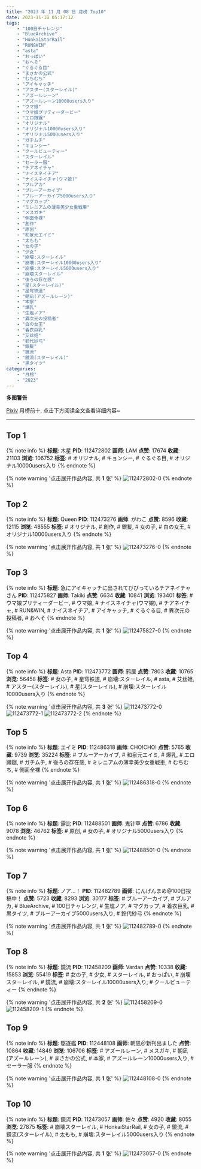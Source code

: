 ```yaml
---
title: "2023 年 11 月 08 日 月榜 Top10"
date: 2023-11-10 05:17:12
tags:
    - "100日チャレンジ"
    - "BlueArchive"
    - "HonkaiStarRail"
    - "RUN&WIN"
    - "asta"
    - "おっぱい"
    - "おへそ"
    - "ぐるぐる目"
    - "まさかの公式"
    - "むちむち"
    - "アイキャッチ"
    - "アスター(スターレイル)"
    - "アズールレーン"
    - "アズールレーン10000users入り"
    - "ウマ娘"
    - "ウマ娘プリティーダービー"
    - "エロ蹲踞"
    - "オリジナル"
    - "オリジナル10000users入り"
    - "オリジナル5000users入り"
    - "ガチムチ"
    - "キョンシー"
    - "クールビューティー"
    - "スターレイル"
    - "セーラー服"
    - "チアネイチャ"
    - "ナイスネイチア"
    - "ナイスネイチャ(ウマ娘)"
    - "ブルアカ"
    - "ブルーアーカイブ"
    - "ブルーアーカイブ5000users入り"
    - "マグカップ"
    - "ミレニアムの薄幸美少女重戦車"
    - "メスガキ"
    - "側面全裸"
    - "創作"
    - "原创"
    - "和泉元エイミ"
    - "太もも"
    - "女の子"
    - "少女"
    - "崩壊:スターレイル"
    - "崩壊:スターレイル10000users入り"
    - "崩壊:スターレイル5000users入り"
    - "崩壊スターレイル"
    - "後ろの存在感"
    - "星(スターレイル)"
    - "星穹铁道"
    - "朝凪(アズールレーン)"
    - "本家"
    - "爆乳"
    - "生塩ノア"
    - "異次元の投稿者"
    - "白の女王"
    - "着衣巨乳"
    - "艾丝妲"
    - "鈴代紗弓"
    - "銀髪"
    - "鏡流"
    - "鏡流(スターレイル)"
    - "黒タイツ"
categories:
    - "月榜"
    - "2023"
---
```


<i class="fa fa-triangle-exclamation"></i>**多图警告**<i class="fa fa-triangle-exclamation"></i>

[Pixiv](https://www.pixiv.net/) 月榜前十, 点击下方阅读全文查看详细内容~

<!-- more -->

---

## Top 1

{% note info %}
**标题**: 木星
**PID**: 112472802 **画师**: LAM
**点赞**: 17674 **收藏**: 21103 **浏览**: 106752
**标签**: # オリジナル, # キョンシー, # ぐるぐる目, # オリジナル10000users入り
{% endnote %}

{% note warning '点击展开作品内容, 共 **1** 张' %}
![112472802-0](https://i.pixiv.re/img-original/img/2023/10/12/00/00/06/112472802_p0.jpg)
{% endnote %}

## Top 2

{% note info %}
**标题**: Queen
**PID**: 112473276 **画师**: がわこ
**点赞**: 8596 **收藏**: 12115 **浏览**: 48555
**标签**: # オリジナル, # 創作, # 銀髪, # 女の子, # 白の女王, # オリジナル10000users入り
{% endnote %}

{% note warning '点击展开作品内容, 共 **1** 张' %}
![112473276-0](https://i.pixiv.re/img-original/img/2023/10/12/00/06/13/112473276_p0.jpg)
{% endnote %}

## Top 3

{% note info %}
**标题**: 急にアイキャッチに出されてびびっているチアネイチャさん
**PID**: 112475827 **画师**: Takiki
**点赞**: 6634 **收藏**: 10841 **浏览**: 193401
**标签**: # ウマ娘プリティーダービー, # ウマ娘, # ナイスネイチャ(ウマ娘), # チアネイチャ, # RUN&WIN, # ナイスネイチア, # アイキャッチ, # ぐるぐる目, # 異次元の投稿者, # おへそ
{% endnote %}

{% note warning '点击展开作品内容, 共 **1** 张' %}
![112475827-0](https://i.pixiv.re/img-original/img/2023/10/12/01/48/30/112475827_p0.png)
{% endnote %}

## Top 4

{% note info %}
**标题**: Asta
**PID**: 112473772 **画师**: 鸦居
**点赞**: 7803 **收藏**: 10765 **浏览**: 56458
**标签**: # 女の子, # 星穹铁道, # 崩壊:スターレイル, # asta, # 艾丝妲, # アスター(スターレイル), # 星(スターレイル), # 崩壊:スターレイル10000users入り
{% endnote %}

{% note warning '点击展开作品内容, 共 **3** 张' %}
![112473772-0](https://i.pixiv.re/img-original/img/2023/10/12/00/21/07/112473772_p0.jpg)
![112473772-1](https://i.pixiv.re/img-original/img/2023/10/12/00/21/07/112473772_p1.jpg)
![112473772-2](https://i.pixiv.re/img-original/img/2023/10/12/00/21/07/112473772_p2.jpg)
{% endnote %}

## Top 5

{% note info %}
**标题**: エイミ
**PID**: 112486318 **画师**: CHO!CHO!
**点赞**: 5765 **收藏**: 9739 **浏览**: 35224
**标签**: # ブルーアーカイブ, # 和泉元エイミ, # 爆乳, # エロ蹲踞, # ガチムチ, # 後ろの存在感, # ミレニアムの薄幸美少女重戦車, # むちむち, # 側面全裸
{% endnote %}

{% note warning '点击展开作品内容, 共 **1** 张' %}
![112486318-0](https://i.pixiv.re/img-original/img/2023/10/12/16/20/54/112486318_p0.jpg)
{% endnote %}

## Top 6

{% note info %}
**标题**: 露比
**PID**: 112488501 **画师**: 鬼针草
**点赞**: 6786 **收藏**: 9078 **浏览**: 46762
**标签**: # 原创, # 女の子, # オリジナル5000users入り
{% endnote %}

{% note warning '点击展开作品内容, 共 **1** 张' %}
![112488501-0](https://i.pixiv.re/img-original/img/2023/10/12/18/16/16/112488501_p0.jpg)
{% endnote %}

## Top 7

{% note info %}
**标题**: ノア…！
**PID**: 112482789 **画师**: にんげんまめ@100日投稿中！
**点赞**: 5723 **收藏**: 8293 **浏览**: 30177
**标签**: # ブルーアーカイブ, # ブルアカ, # BlueArchive, # 100日チャレンジ, # 生塩ノア, # マグカップ, # 着衣巨乳, # 黒タイツ, # ブルーアーカイブ5000users入り, # 鈴代紗弓
{% endnote %}

{% note warning '点击展开作品内容, 共 **1** 张' %}
![112482789-0](https://i.pixiv.re/img-original/img/2023/10/12/12/07/08/112482789_p0.png)
{% endnote %}

## Top 8

{% note info %}
**标题**: 鏡流
**PID**: 112458209 **画师**: Vardan
**点赞**: 10338 **收藏**: 15853 **浏览**: 55419
**标签**: # 女の子, # 少女, # スターレイル, # おっぱい, # 崩壊スターレイル, # 鏡流, # 崩壊:スターレイル10000users入り, # クールビューティー
{% endnote %}

{% note warning '点击展开作品内容, 共 **2** 张' %}
![112458209-0](https://i.pixiv.re/img-original/img/2023/10/11/13/02/17/112458209_p0.png)
![112458209-1](https://i.pixiv.re/img-original/img/2023/10/11/13/02/17/112458209_p1.png)
{% endnote %}

## Top 9

{% note info %}
**标题**: 駆逐艦
**PID**: 112448108 **画师**: 朝凪＠新刊出ました
**点赞**: 10864 **收藏**: 14849 **浏览**: 106706
**标签**: # アズールレーン, # メスガキ, # 朝凪(アズールレーン), # まさかの公式, # 本家, # アズールレーン10000users入り, # セーラー服
{% endnote %}

{% note warning '点击展开作品内容, 共 **1** 张' %}
![112448108-0](https://i.pixiv.re/img-original/img/2023/10/11/00/20/12/112448108_p0.jpg)
{% endnote %}

## Top 10

{% note info %}
**标题**: 鏡流
**PID**: 112473057 **画师**: 佐々
**点赞**: 4920 **收藏**: 8055 **浏览**: 27875
**标签**: # 崩壊スターレイル, # HonkaiStarRail, # 女の子, # 鏡流, # 鏡流(スターレイル), # 太もも, # 崩壊:スターレイル5000users入り
{% endnote %}

{% note warning '点击展开作品内容, 共 **1** 张' %}
![112473057-0](https://i.pixiv.re/img-original/img/2023/10/12/00/01/31/112473057_p0.jpg)
{% endnote %}
